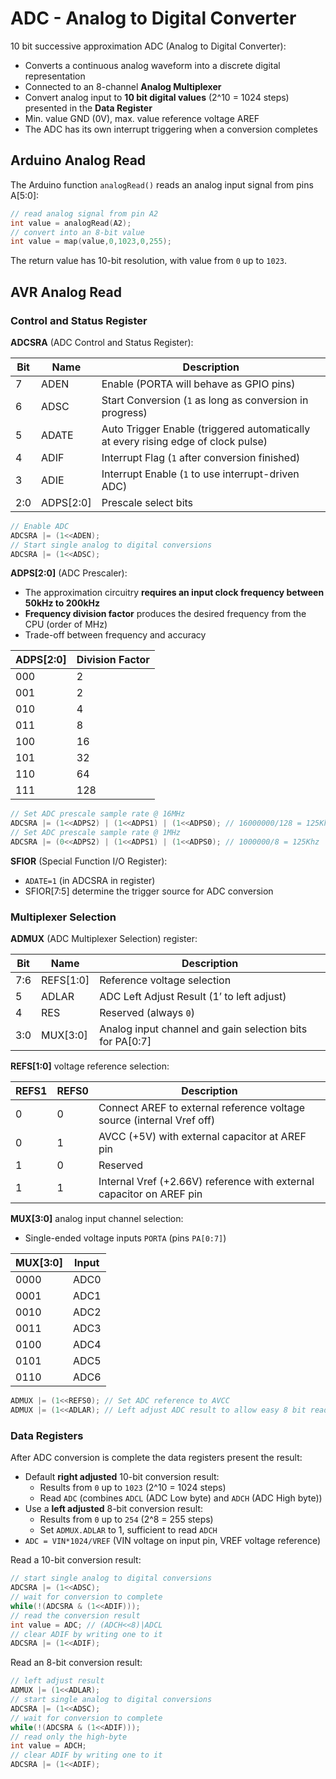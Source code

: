 
# ADC - Analog to Digital Converter

10 bit successive approximation ADC (Analog to Digital Converter):

* Converts a continuous analog waveform into a discrete digital representation
* Connected to an 8-channel **Analog Multiplexer**
* Convert analog input to **10 bit digital values** (2^10 = 1024 steps) presented in the **Data Register**
* Min. value GND (0V), max. value reference voltage AREF 
* The ADC has its own interrupt triggering when a conversion completes

## Arduino Analog Read

The Arduino function `analogRead()` reads an analog input signal from pins A[5:0]:


```c
// read analog signal from pin A2
int value = analogRead(A2);
// convert into an 8-bit value
int value = map(value,0,1023,0,255);
```

The return value has 10-bit resolution, with value from `0` up to `1023`.

## AVR Analog Read

### Control and Status Register

**ADCSRA** (ADC Control and Status Register):

 Bit | Name      | Description
-----|-----------|------------------------------------
7    | ADEN      | Enable (PORTA will behave as GPIO pins)
6    | ADSC      | Start Conversion (`1` as long as conversion in progress)
5    | ADATE     | Auto Trigger Enable (triggered automatically at every rising edge of clock pulse)
4    | ADIF      | Interrupt Flag (`1` after conversion finished)
3    | ADIE      | Interrupt Enable (`1` to use interrupt-driven ADC)
2:0  | ADPS[2:0] | Prescale select bits 

```c
// Enable ADC
ADCSRA |= (1<<ADEN);  
// Start single analog to digital conversions
ADCSRA |= (1<<ADSC);  
```

**ADPS[2:0]** (ADC Prescaler):

* The approximation circuitry **requires an input clock frequency between 50kHz to 200kHz**
* **Frequency division factor** produces the desired frequency from the CPU (order of MHz)
* Trade-off between frequency and accuracy

ADPS[2:0] | Division Factor
----------|----------------
000       | 2
001       | 2
010       | 4
011       | 8
100       | 16
101       | 32
110       | 64
111       | 128

```c
// Set ADC prescale sample rate @ 16MHz
ADCSRA |= (1<<ADPS2) | (1<<ADPS1) | (1<<ADPS0); // 16000000/128 = 125Khz
// Set ADC prescale sample rate @ 1MHz
ADCSRA |= (0<<ADPS2) | (1<<ADPS1) | (1<<ADPS0); // 1000000/8 = 125Khz
```

**SFIOR** (Special Function I/O Register):

* `ADATE=1` (in ADCSRA in register)
* SFIOR[7:5] determine the trigger source for ADC conversion

### Multiplexer Selection

**ADMUX** (ADC Multiplexer Selection) register:

 Bit | Name       | Description
-----|------------|------------------------------------
7:6  | REFS[1:0]  | Reference voltage selection
5    | ADLAR      | ADC Left Adjust Result (1’ to left adjust)
4    | RES        | Reserved (always `0`)
3:0  | MUX[3:0]   | Analog input channel and gain selection bits for PA[0:7]

**REFS[1:0]** voltage reference selection:

REFS1 | REFS0 | Description
------|-------|----------------------------
0     | 0     | Connect AREF to external reference voltage source (internal Vref off)
0     | 1     | AVCC (+5V) with external capacitor at AREF pin
1     | 0     | Reserved
1     | 1     | Internal Vref (+2.66V) reference with external capacitor on AREF pin

**MUX[3:0]** analog input channel selection:

- Single-ended voltage inputs `PORTA` (pins `PA[0:7]`) 

MUX[3:0] | Input
---------|------------
0000     | ADC0
0001     | ADC1
0010     | ADC2
0011     | ADC3
0100     | ADC4
0101     | ADC5
0110     | ADC6

```c
ADMUX |= (1<<REFS0); // Set ADC reference to AVCC
ADMUX |= (1<<ADLAR); // Left adjust ADC result to allow easy 8 bit reading
```

### Data Registers

After ADC conversion is complete the data registers present the result: 

* Default **right adjusted** 10-bit conversion result:
  - Results from `0` up to `1023` (2^10 = 1024 steps)
  - Read `ADC` (combines `ADCL` (ADC Low byte) and `ADCH` (ADC High byte)) 
* Use a **left adjusted** 8-bit conversion result:
  - Results from `0` up to `254` (2^8 = 255 steps)
  - Set `ADMUX.ADLAR` to 1, sufficient to read `ADCH`
* `ADC = VIN*1024/VREF` (VIN voltage on input pin, VREF voltage reference)

Read a 10-bit conversion result:

```c
// start single analog to digital conversions
ADCSRA |= (1<<ADSC);
// wait for conversion to complete
while(!(ADCSRA & (1<<ADIF)));
// read the conversion result
int value = ADC; // (ADCH<<8)|ADCL
// clear ADIF by writing one to it
ADCSRA |= (1<<ADIF);
```

Read an 8-bit conversion result:

```c
// left adjust result 
ADMUX |= (1<<ADLAR);
// start single analog to digital conversions
ADCSRA |= (1<<ADSC);
// wait for conversion to complete
while(!(ADCSRA & (1<<ADIF)));
// read only the high-byte
int value = ADCH;
// clear ADIF by writing one to it
ADCSRA |= (1<<ADIF);
```

